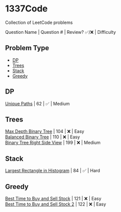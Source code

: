 # 1337Code
Collection of LeetCode problems

Question Name | Question # | Review? &#9989;/&#10060; | Difficulty

## Problem Type
- [DP](#dp)  
- [Trees](#trees)  
- [Stack](#stack)
- [Greedy](#greedy)
		
## DP
[Unique Paths](LeetCode/src/done/UniquePaths.java) | 62 | &#9989; | Medium  
		
## Trees
[Max Depth Binary Tree](LeetCode/src/done/MaxDepthBinary.java) | 104 | &#10060; | Easy  
[Balanced Binary Tree](LeetCode/src/done/BalancedBinaryTree.java) | 110 | &#10060; | Easy  
[Binary Tree Right Side View](LeetCode/src/done/BinaryTreeRightSideView.java) | 199 | &#10060; | Medium   

## Stack
[Largest Rectangle in Histogram](LeetCode/src/done/LargestRectangleInHistogram.java) | 84 | &#9989; | Hard  

## Greedy
[Best Time to Buy and Sell Stock](LeetCode/src/done/BestStock.java) | 121 | &#10060; | Easy  
[Best Time to Buy and Sell Stock 2](LeetCode/src/done/BestStock2.java) | 122 | &#10060; | Easy  
